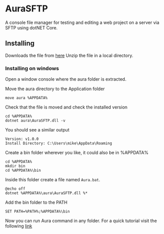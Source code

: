 # AuraSFTP
A console file manager for testing and editing a web project on a server via SFTP using dotNET Core.
## Installing
Downloads the file from [here](https://github.com/ANamelessWolf/AuraSFTP/releases/download/v1.0/aura_v1.0.rar)
Unzip the file in a local directory.
### Installing on windows
Open a window console where the aura folder is extracted.

Move the aura directory to the Application folder
```batch
move aura %APPDATA%
```
Check that the file is moved and check the installed version
```batch
cd %APPDATA%
dotnet aura\AuraSFTP.dll -v
```
You should see a similar output
```
Version: v1.0.0
Install Directory: C:\Users\mike\AppData\Roaming
```
Create a bin folder wherever you like, it could also be in %APPDATA%
```batch
cd %APPDATA%
mkdir bin
cd %APPDATA%\bin
```
Inside this folder create a file named `Aura.bat`.
```batch
@echo off
dotnet %APPDATA%\aura\AuraSFTP.dll %*
```
Add the bin folder to the PATH
```
SET PATH=%PATH%;%APPDATA%\bin
```
Now you can run Aura command in any folder.
For a quick tutorial visit the following [link](https://github.com/ANamelessWolf/AuraSFTP/wiki/Quick-tutorial)
